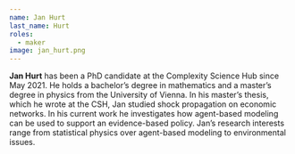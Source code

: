 ```yaml
---
name: Jan Hurt
last_name: Hurt
roles:
  - maker
image: jan_hurt.png
---
```

**Jan Hurt** has been a PhD candidate at the Complexity Science Hub since May 2021. He holds a bachelor’s degree in mathematics and a master’s degree in physics from the University of Vienna. In his master’s thesis, which he wrote at the CSH, Jan studied shock propagation on economic networks. In his current work he investigates how agent-based modeling can be used to support an evidence-based policy. Jan’s research interests range from statistical physics over agent-based modeling to environmental issues.